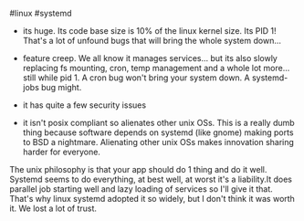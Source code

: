 #linux #systemd 

-   its huge. Its code base size is 10% of the linux kernel size. Its PID 1! That's a lot of unfound bugs that will bring the whole system down...
    
-   feature creep. We all know it manages services... but its also slowly replacing fs mounting, cron, temp management and a whole lot more... still while pid 1. A cron bug won't bring your system down. A systemd-jobs bug might.
    
-   it has quite a few security issues
    
-   it isn't posix compliant so alienates other unix OSs. This is a really dumb thing because software depends on systemd (like gnome) making ports to BSD a nightmare. Alienating other unix OSs makes innovation sharing harder for everyone.

The unix philosophy is that your app should do 1 thing and do it well. Systemd seems to do everything, at best well, at worst it's a liability.It does parallel job starting well and lazy loading of services so I'll give it that. That's why linux systemd adopted it so widely, but I don't think it was worth it. We lost a lot of trust.